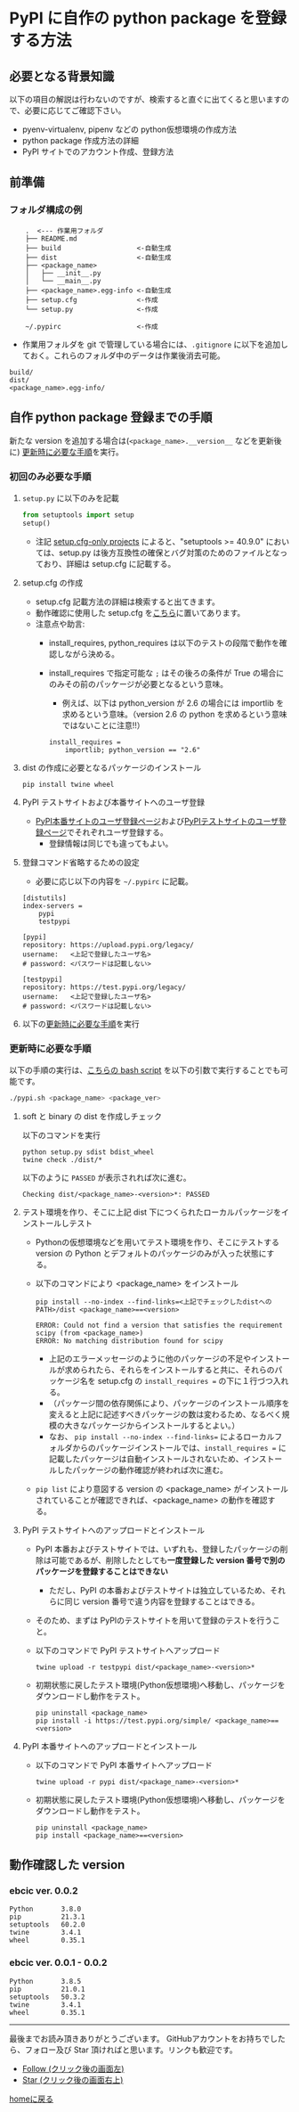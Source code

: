 # PyPI に自作の python package を登録する方法

<!-- markdownlint-disable MD046 code-block-style -->

## 必要となる背景知識

以下の項目の解説は行わないのですが、検索すると直ぐに出てくると思いますので、必要に応じてご確認下さい。

- pyenv-virtualenv, pipenv などの python仮想環境の作成方法
- python package 作成方法の詳細
- PyPI サイトでのアカウント作成、登録方法

## 前準備

### フォルダ構成の例

        .  <--- 作業用フォルダ
        ├── README.md
        ├── build                   <-自動生成
        ├── dist                    <-自動生成
        ├── <package_name>
        │   ├── __init__.py
        │   └── __main__.py
        ├── <package_name>.egg-info <-自動生成
        ├── setup.cfg               <-作成
        └── setup.py                <-作成
        
        ~/.pypirc                   <-作成

- 作業用フォルダを git で管理している場合には、`.gitignore` に以下を追加しておく。これらのフォルダ中のデータは作業後消去可能。

```.gitignore
build/
dist/
<package_name>.egg-info/
```

## 自作 python package 登録までの手順

新たな version を追加する場合は(`<package_name>.__version__` などを更新後に) [更新時に必要な手順](#更新時に必要な手順)を実行。

### 初回のみ必要な手順

1. `setup.py` に以下のみを記載

    ```python
    from setuptools import setup
    setup()
    ```

    - 注記 [setup.cfg-only projects](https://setuptools.readthedocs.io/en/latest/setuptools.html#setup-cfg-only-projects) によると、"setuptools >= 40.9.0" においては、setup.py は後方互換性の確保とバグ対策のためのファイルとなっており、詳細は setup.cfg に記載する。

1. setup.cfg の作成

   - setup.cfg 記載方法の詳細は検索すると出てきます。
   - 動作確認に使用した setup.cfg を[こちら](https://github.com/KazKobara/ebcic/blob/master/setup.cfg)に置いてあります。
   - 注意点や助言:
     - install_requires, python_requires は以下のテストの段階で動作を確認しながら決める。
     - install_requires で指定可能な `;` はその後ろの条件が True の場合にのみその前のパッケージが必要となるという意味。
       - 例えば、以下は python_version が 2.6 の場合には importlib を求めるという意味。（version 2.6 の python を求めるという意味ではないことに注意!!）

        ```text
        install_requires =
            importlib; python_version == "2.6"
        ```

1. dist の作成に必要となるパッケージのインストール

    ```console
    pip install twine wheel
    ```

1. PyPI テストサイトおよび本番サイトへのユーザ登録

    - [PyPI本番サイトのユーザ登録ページ](https://test.pypi.org/account/register/)および[PyPIテストサイトのユーザ登録ページ](https://pypi.org/account/register/)でそれぞれユーザ登録する。
      - 登録情報は同じでも違ってもよい。

1. 登録コマンド省略するための設定

    - 必要に応じ以下の内容を `~/.pypirc` に記載。

    ```text
    [distutils]
    index-servers =
        pypi
        testpypi

    [pypi]
    repository: https://upload.pypi.org/legacy/
    username:   <上記で登録したユーザ名>
    # password: <パスワードは記載しない>

    [testpypi]
    repository: https://test.pypi.org/legacy/
    username:   <上記で登録したユーザ名>
    # password: <パスワードは記載しない>
    ```

1. 以下の[更新時に必要な手順](#更新時に必要な手順)を実行

### 更新時に必要な手順

以下の手順の実行は、[こちらの bash script](https://raw.githubusercontent.com/KazKobara/tips-jp/gh-pages/python/pypi.sh) を以下の引数で実行することでも可能です。

```bash
./pypi.sh <package_name> <package_ver>
```

1. soft と binary の dist を作成しチェック

    以下のコマンドを実行

    ```console
    python setup.py sdist bdist_wheel
    twine check ./dist/*
    ```

    以下のように `PASSED` が表示されれば次に進む。

    ```text
    Checking dist/<package_name>-<version>*: PASSED
    ```

1. テスト環境を作り、そこに上記 dist 下につくられたローカルパッケージをインストールしテスト

    - Pythonの仮想環境などを用いてテスト環境を作り、そこにテストする version の Python とデフォルトのパッケージのみが入った状態にする。
    - 以下のコマンドにより <package_name> をインストール

        ```console
        pip install --no-index --find-links=<上記でチェックしたdistへのPATH>/dist <package_name>==<version>
        ```

        ```text
        ERROR: Could not find a version that satisfies the requirement scipy (from <package_name>)
        ERROR: No matching distribution found for scipy
        ```

        - 上記のエラーメッセージのように他のパッケージの不足やインストールが求められたら、それらをインストールすると共に、それらのパッケージ名を setup.cfg の `install_requires =` の下に１行づつ入れる。
        - （パッケージ間の依存関係により、パッケージのインストール順序を変えると上記に記述すべきパッケージの数は変わるため、なるべく規模の大きなパッケージからインストールするとよい。）
        - なお、 `pip install --no-index --find-links=` によるローカルフォルダからのパッケージインストールでは、`install_requires =` に記載したパッケージは自動インストールされないため、インストールしたパッケージの動作確認が終われば次に進む。

    - `pip list` により意図する version の <package_name> がインストールされていることが確認できれば、<package_name> の動作を確認する。

1. PyPI テストサイトへのアップロードとインストール

    - PyPI 本番およびテストサイトでは、いずれも、登録したパッケージの削除は可能であるが、削除したとしても**一度登録した version 番号で別のパッケージを登録することはできない**
      - ただし、PyPI の本番およびテストサイトは独立しているため、それらに同じ version 番号で違う内容を登録することはできる。
    - そのため、まずは PyPIのテストサイトを用いて登録のテストを行うこと。
    - 以下のコマンドで PyPI テストサイトへアップロード

        ```console
        twine upload -r testpypi dist/<package_name>-<version>*
        ```

    - 初期状態に戻したテスト環境(Python仮想環境)へ移動し、パッケージをダウンロードし動作をテスト。

        ```console
        pip uninstall <package_name>
        pip install -i https://test.pypi.org/simple/ <package_name>==<version>
        ```

1. PyPI 本番サイトへのアップロードとインストール

    - 以下のコマンドで PyPI 本番サイトへアップロード

        ```console
        twine upload -r pypi dist/<package_name>-<version>*
        ```

    - 初期状態に戻したテスト環境(Python仮想環境)へ移動し、パッケージをダウンロードし動作をテスト。

        ```console
        pip uninstall <package_name>
        pip install <package_name>==<version>
        ```

## 動作確認した version

### ebcic ver. 0.0.2

```text
Python       3.8.0
pip          21.3.1
setuptools   60.2.0
twine        3.4.1
wheel        0.35.1
```

### ebcic ver. 0.0.1 - 0.0.2

```text
Python       3.8.5
pip          21.0.1
setuptools   50.3.2
twine        3.4.1
wheel        0.35.1
```

---
最後までお読み頂きありがとうございます。
GitHubアカウントをお持ちでしたら、フォロー及び Star 頂ければと思います。リンクも歓迎です。

- [Follow (クリック後の画面左)](https://github.com/KazKobara)
- [Star (クリック後の画面右上)](https://github.com/KazKobara/tips-jp)

[homeに戻る](https://kazkobara.github.io/README-jp.html)

